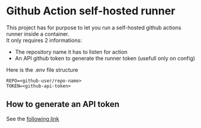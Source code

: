 # Github Action self-hosted runner

This project has for purpose to let you run a self-hosted github actions runner inside a container.  
It only requires 2 informations:  
- The repository name it has to listen for action
- An API github token to generate the runner token (usefull only on config)

Here is the .env file structure
```
REPO=<github-user/repo-name>
TOKEN=<github-api-token>
```

## How to generate an API token

See the [following link](https://docs.github.com/en/authentication/keeping-your-account-and-data-secure/managing-your-personal-access-tokens#keeping-your-personal-access-tokens-secure)